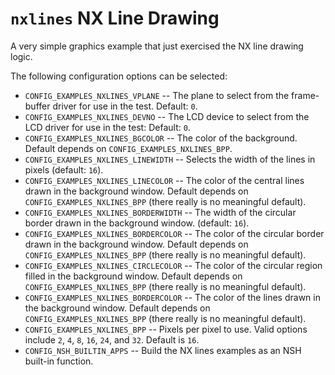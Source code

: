 `nxlines` NX Line Drawing
=========================

A very simple graphics example that just exercised the NX line drawing
logic.

The following configuration options can be selected:

-   `CONFIG_EXAMPLES_NXLINES_VPLANE` -- The plane to select from the
    frame- buffer driver for use in the test. Default: `0`.
-   `CONFIG_EXAMPLES_NXLINES_DEVNO` -- The LCD device to select from the
    LCD driver for use in the test: Default: `0`.
-   `CONFIG_EXAMPLES_NXLINES_BGCOLOR` -- The color of the background.
    Default depends on `CONFIG_EXAMPLES_NXLINES_BPP`.
-   `CONFIG_EXAMPLES_NXLINES_LINEWIDTH` -- Selects the width of the
    lines in pixels (default: `16`).
-   `CONFIG_EXAMPLES_NXLINES_LINECOLOR` -- The color of the central
    lines drawn in the background window. Default depends on
    `CONFIG_EXAMPLES_NXLINES_BPP` (there really is no meaningful
    default).
-   `CONFIG_EXAMPLES_NXLINES_BORDERWIDTH` -- The width of the circular
    border drawn in the background window. (default: `16`).
-   `CONFIG_EXAMPLES_NXLINES_BORDERCOLOR` -- The color of the circular
    border drawn in the background window. Default depends on
    `CONFIG_EXAMPLES_NXLINES_BPP` (there really is no meaningful
    default).
-   `CONFIG_EXAMPLES_NXLINES_CIRCLECOLOR` -- The color of the circular
    region filled in the background window. Default depends on
    `CONFIG_EXAMPLES_NXLINES_BPP` (there really is no meaningful
    default).
-   `CONFIG_EXAMPLES_NXLINES_BORDERCOLOR` -- The color of the lines
    drawn in the background window. Default depends on
    `CONFIG_EXAMPLES_NXLINES_BPP` (there really is no meaningful
    default).
-   `CONFIG_EXAMPLES_NXLINES_BPP` -- Pixels per pixel to use. Valid
    options include `2`, `4`, `8`, `16`, `24`, and `32`. Default is
    `16`.
-   `CONFIG_NSH_BUILTIN_APPS` -- Build the NX lines examples as an NSH
    built-in function.
